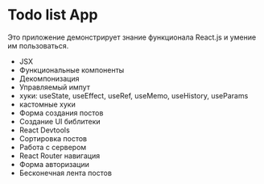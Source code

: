# Todo list App

Это приложение демонстрирует знание функционала React.js и умение им пользоваться.
<ul>
    <li>JSX</li>
    <li>Функциональные компоненты</li>
    <li>Декомпонизация</li>
    <li>Управляемый импут</li>
    <li>хуки: useState, useEffect, useRef, useMemo, useHistory, useParams</li>
    <li>кастомные хуки</li>
    <li>Форма создания постов</li>
    <li>Создание UI библитеки</li>
    <li>React Devtools</li>
    <li>Сортировка постов</li>
    <li>Работа с сервером</li>
    <li>React Router навигация</li>
    <li>Форма авторизации</li>
    <li>Бесконечная лента постов</li>
</ul>